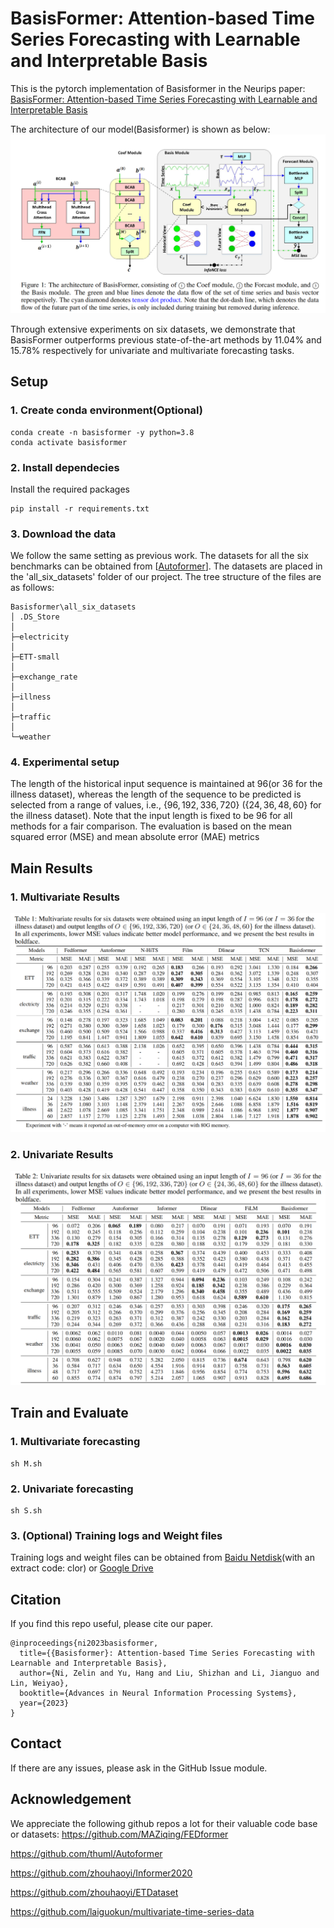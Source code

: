 # BasisFormer: Attention-based Time Series Forecasting with Learnable and Interpretable Basis

This is the pytorch implementation of Basisformer in the Neurips paper: [BasisFormer: Attention-based Time Series Forecasting with Learnable and Interpretable Basis](https://openreview.net/forum?id=xx3qRKvG0T)

The architecture of our model(Basisformer) is shown as below:
![Alt text](imgs/architecture.png)

Through extensive experiments on six datasets, we demonstrate that BasisFormer outperforms previous state-of-the-art methods by 11.04% and 15.78% respectively for univariate and multivariate forecasting tasks.

## Setup

### 1. Create conda environment(Optional)
```
conda create -n basisformer -y python=3.8 
conda activate basisformer
```

### 2. Install dependecies
Install the required packages
```
pip install -r requirements.txt
```


### 3. Download the data
We follow the same setting as previous work. The datasets for all the six benchmarks can be obtained from [[Autoformer](https://github.com/thuml/Autoformer)]. The datasets are placed in the 'all_six_datasets' folder of our project. The tree structure of the files are as follows:

```
Basisformer\all_six_datasets
│ .DS_Store
│
├─electricity
│
├─ETT-small
│
├─exchange_rate
│
├─illness
│
├─traffic
│
└─weather
```

### 4. Experimental setup
The length of the historical input sequence is maintained at $96$(or $36$ for the illness dataset), whereas the length of the sequence to be predicted is selected from a range of values, i.e., $\{96, 192, 336, 720\}$ ($\{24, 36, 48, 60\}$ for the illness dataset). Note that the input length is fixed to be 96 for all methods for a fair comparison. The evaluation is based on the mean squared error (MSE) and mean absolute error (MAE) metrics

## Main Results

### 1. Multivariate Results
![Alt text](imgs/multivariate_results.png)

### 2. Univariate Results
![Alt text](imgs/univariate_results.png)

## Train and Evaluate

### 1. Multivariate forecasting
```
sh M.sh
```

### 2. Univariate forecasting
```
sh S.sh
```

### 3. (Optional) Training logs and Weight files
Training logs and weight files can be obtained from [Baidu Netdisk](https://pan.baidu.com/s/1B-knbVJmgrMQKakd_4EvbQ)(with an extract code: clor) or [Google Drive](https://drive.google.com/file/d/1oh3b_yoFdkJS2KMn5Mv0AL93c2mMKVJK/view?usp=sharing)


## Citation

If you find this repo useful, please cite our paper. 
```
@inproceedings{ni2023basisformer,
  title={{Basisformer}: Attention-based Time Series Forecasting with Learnable and Interpretable Basis},
  author={Ni, Zelin and Yu, Hang and Liu, Shizhan and Li, Jianguo and Lin, Weiyao},
  booktitle={Advances in Neural Information Processing Systems},
  year={2023}
}
```

## Contact

If there are any issues, please ask in the GitHub Issue module.

## Acknowledgement

We appreciate the following github repos a lot for their valuable code base or datasets:
https://github.com/MAZiqing/FEDformer

https://github.com/thuml/Autoformer

https://github.com/zhouhaoyi/Informer2020

https://github.com/zhouhaoyi/ETDataset

https://github.com/laiguokun/multivariate-time-series-data

